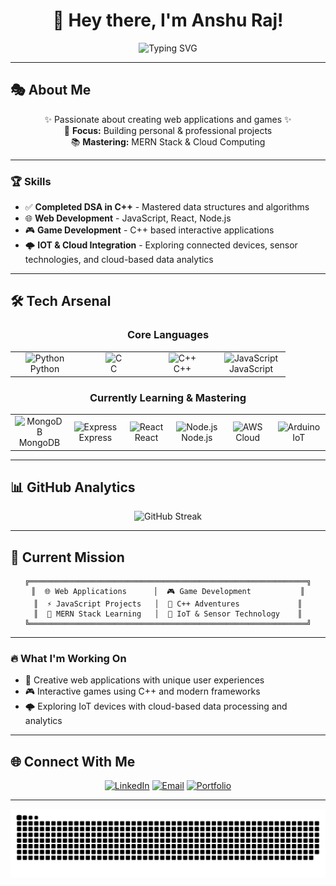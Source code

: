 <div align="center">

# 🚀 Hey there, I'm Anshu Raj!  
<img src="https://readme-typing-svg.herokuapp.com?font=Fira+Code&size=22&duration=3000&pause=1000&color=00D9FF&center=true&vCenter=true&width=435&lines=I+code+sometimes...;Web+Development+%7C+Game+Creation;Building+Digital+Experiences" alt="Typing SVG" />

</div>

---

## 🎭 About Me

<div align="center">

✨ Passionate about creating web applications and games ✨  
🎯 **Focus:** Building personal & professional projects  
📚 **Mastering:** MERN Stack & Cloud Computing  

</div>

---

### 🏆 Skills

- ✅ **Completed DSA in C++** - Mastered data structures and algorithms  
- 🌐 **Web Development** - JavaScript, React, Node.js  
- 🎮 **Game Development** - C++ based interactive applications  
- 🌩️ **IOT & Cloud Integration** - Exploring connected devices, sensor technologies, and cloud-based data analytics

---

## 🛠️ Tech Arsenal

<div align="center">

### Core Languages

<table><tr>
  <td align="center" width="96">
    <img src="https://skillicons.dev/icons?i=python" width="48" alt="Python" /><br>Python
  </td>
  <td align="center" width="96">
    <img src="https://skillicons.dev/icons?i=c" width="48" alt="C" /><br>C
  </td>
  <td align="center" width="96">
    <img src="https://skillicons.dev/icons?i=cpp" width="48" alt="C++" /><br>C++
  </td>
  <td align="center" width="96">
    <img src="https://skillicons.dev/icons?i=js" width="48" alt="JavaScript" /><br>JavaScript
  </td>
  
</tr></table>

### Currently Learning & Mastering

<table><tr>
  <td align="center" width="96">
    <img src="https://skillicons.dev/icons?i=mongodb" width="48" alt="MongoDB" /><br>MongoDB
  </td>
  <td align="center" width="96">
    <img src="https://skillicons.dev/icons?i=express" width="48" alt="Express" /><br>Express
  </td>
  <td align="center" width="96">
    <img src="https://skillicons.dev/icons?i=react" width="48" alt="React" /><br>React
  </td>
  <td align="center" width="96">
    <img src="https://skillicons.dev/icons?i=nodejs" width="48" alt="Node.js" /><br>Node.js
  </td>
  <td align="center" width="96">
    <img src="https://skillicons.dev/icons?i=aws" width="48" alt="AWS" /><br>Cloud
  </td>
  <td align="center" width="96">
        <img src="https://skillicons.dev/icons?i=arduino" width="48" height="48" alt="Arduino" />
        <br>IoT
    </td>
</tr></table>

</div>

---

## 📊 GitHub Analytics

<div align="center">


![GitHub Streak](https://github-readme-streak-stats.herokuapp.com?user=anshu-c8NETed&theme=tokyonight&hide_border=true)

<!-- Optional: Add this if you use Wakatime -->
<!-- [![Wakatime stats](https://github-readme-stats.vercel.app/api/wakatime?username=yourWakaTimeUsername&theme=tokyonight)](https://wakatime.com/@yourWakaTimeUsername) -->

</div>

---

## 🎯 Current Mission

<div align="center">

    
```ascii
╔══════════════════════════════════════════════════════════════╗
║  🌐 Web Applications      │  🎮 Game Development           ║
║  ⚡ JavaScript Projects   │  🔧 C++ Adventures             ║
║  📱 MERN Stack Learning   │  🔗 IoT & Sensor Technology    ║
╚══════════════════════════════════════════════════════════════╝
```
</div>

---

### 🔥 What I'm Working On

- 🌟 Creative web applications with unique user experiences  
- 🎮 Interactive games using C++ and modern frameworks  
- 🌩️ Exploring IoT devices with cloud-based data processing and analytics
---

## 🌐 Connect With Me

<div align="center">

[![LinkedIn](https://img.shields.io/badge/LinkedIn-0077B5?style=for-the-badge&logo=linkedin&logoColor=white&labelColor=0077B5)](https://www.linkedin.com/in/anshu-raj-tech/)
[![Email](https://img.shields.io/badge/Email-EA4335?style=for-the-badge&logo=gmail&logoColor=white&labelColor=EA4335)](mailto:rajanshu2123@gmail.com)
[![Portfolio](https://img.shields.io/badge/Portfolio-FF5722?style=for-the-badge&logo=google-chrome&logoColor=white&labelColor=FF5722)](#)

</div>

---

<div align="center">

<img src="https://raw.githubusercontent.com/platane/snk/output/github-contribution-grid-snake-dark.svg" alt="Snake animation" />

</div>
